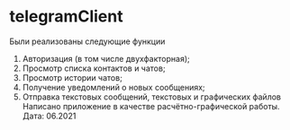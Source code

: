 # telegramClient
Были реализованы следующие функции
1)	Авторизация (в том числе двухфакторная);
2)	Просмотр списка контактов и чатов;
3)	Просмотр истории чатов;
4)	Получение уведомлений о новых сообщениях;
5)	Отправка текстовых сообщений, текстовых и графических файлов
Написано приложение в качестве расчётно-графической работы.
Дата: 06.2021
